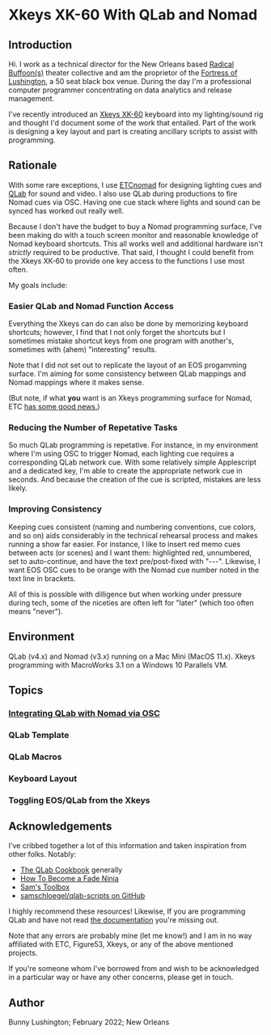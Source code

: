 # Xkeys XK-60 With QLab and Nomad

## Introduction

Hi.  I work as a technical director for the New Orleans based [Radical
Buffoon(s)](https://radicalbuffoons.com) theater collective and am the
proprietor of the [Fortress of Lushington,](http://fortressnola.com) a
50 seat black box venue.  During the day I'm a professional computer
programmer concentrating on data analytics and release management.

I've recently introduced an [Xkeys XK-60](https://xkeys.com/xk60.html)
keyboard into my lighting/sound rig and thought I'd document some of
the work that entailed.  Part of the work is designing a key layout
and part is creating ancillary scripts to assist with programming.

## Rationale

With some rare exceptions, I use
[ETCnomad](https://www.etcconnect.com/Products/Consoles/Eos-Family/ETCnomad-ETCnomad-Puck/Overview.aspx)
for designing lighting cues and [QLab](qlab.app) for sound and video.
I also use QLab during productions to fire Nomad cues via OSC.  Having
one cue stack where lights and sound can be synced has worked out
really well.

Because I don't have the budget to buy a Nomad programming surface,
I've been making do with a touch screen monitor and reasonable
knowledge of Nomad keyboard shortcuts.  This all works well and
additional hardware isn't _strictly_ required to be productive.  That
said, I thought I could benefit from the Xkeys XK-60 to provide one
key access to the functions I use most often.

My goals include:

### Easier QLab and Nomad Function Access

Everything the Xkeys can do can also be done by memorizing keyboard
shortcuts; however, I find that I not only forget the shortcuts but I
sometimes mistake shortcut keys from one program with another's,
sometimes with (ahem) "interesting" results.

Note that I did not set out to replicate the layout of an EOS
progamming surface. I'm aiming for some consistency between QLab
mappings and Nomad mappings where it makes sense.

(But note, if what **you** want is an Xkeys programming surface for
Nomad, ETC [has some good
news.](https://support.etcconnect.com/ETC/Consoles/Eos_Family/Software_and_Programming/X_Keys_and_Eos_Family_Consoles))

### Reducing the Number of Repetative Tasks

So much QLab programming is repetative.  For instance, in my
environment where I'm using OSC to trigger Nomad, each lighting cue
requires a corresponding QLab network cue.  With some relatively
simple Applescript and a dedicated key, I'm able to create the
appropriate network cue in seconds.  And because the creation of the
cue is scripted, mistakes are less likely.

### Improving Consistency

Keeping cues consistent (naming and numbering conventions, cue colors,
and so on) aids considerably in the technical rehearsal process and
makes running a show far easier.  For instance, I like to insert red
memo cues between acts (or scenes) and I want them: highlighted red,
unnumbered, set to auto-continue, and have the text pre/post-fixed
with "---".  Likewise, I want EOS OSC cues to be orange with the Nomad
cue number noted in the text line in brackets.

All of this is possible with dilligence but when working under
pressure during tech, some of the niceties are often left for "later"
(which too often means "never").

## Environment

QLab (v4.x) and Nomad (v3.x) running on a Mac Mini (MacOS 11.x).
Xkeys programming with MacroWorks 3.1 on a Windows 10 Parallels VM.

## Topics

### [Integrating QLab with Nomad via OSC](nomad-via-osc.md)

### QLab Template

### QLab Macros

### Keyboard Layout

### Toggling EOS/QLab from the Xkeys

## Acknowledgements

I've cribbed together a lot of this information and taken inspiration
from other folks.  Notably:

  * [The QLab Cookbook](https://qlab.app/cookbook) generally
  * [How To Become a Fade Ninja](https://qlab.app/cookbook/how-to-become-a-fade-ninja)
  * [Sam's Toolbox](https://qlab.app/tutorials/sams-toolbox)
  * [samschloegel/qlab-scripts on GitHub](https://github.com/samschloegel/qlab-scripts)

I highly recommend these resources!  Likewise, If you are programming
QLab and have not read [the documentation](https://qlab.app/docs/v4/)
you're missing out.

Note that any errors are probably mine (let me know!) and I am in no
way affiliated with ETC, Figure53, Xkeys, or any of the above
mentioned projects.

If you're someone whom I've borrowed from and wish to be acknowledged
in a particular way or have any other concerns, please get in touch.

## Author

Bunny Lushington; February 2022; New Orleans
